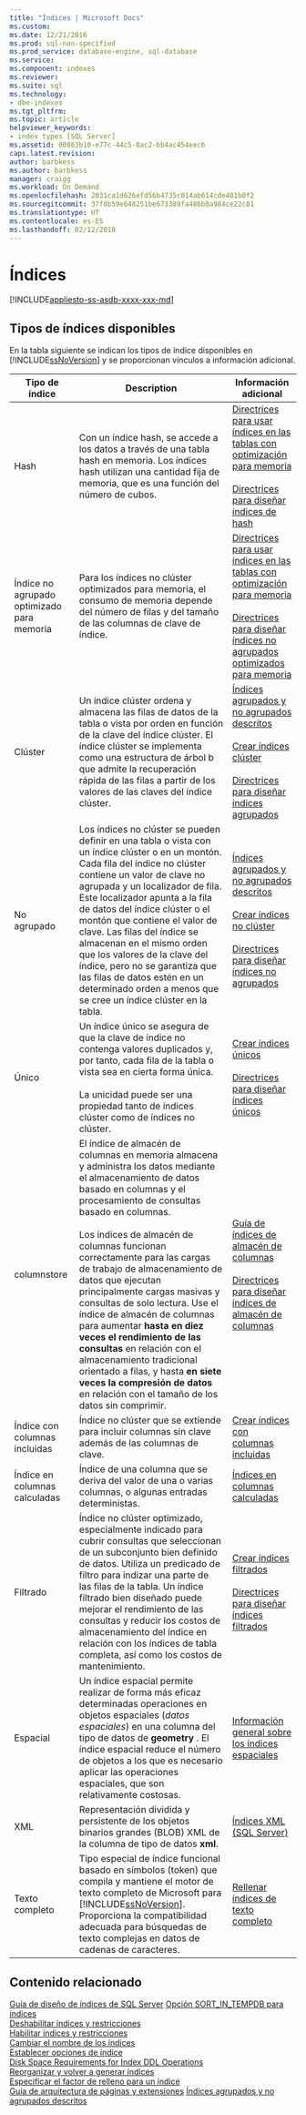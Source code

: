 ```yaml
---
title: "Índices | Microsoft Docs"
ms.custom: 
ms.date: 12/21/2016
ms.prod: sql-non-specified
ms.prod_service: database-engine, sql-database
ms.service: 
ms.component: indexes
ms.reviewer: 
ms.suite: sql
ms.technology:
- dbe-indexes
ms.tgt_pltfrm: 
ms.topic: article
helpviewer_keywords:
- index types [SQL Server]
ms.assetid: 00863b10-e77c-44c5-8ac2-bb4ac454eec6
caps.latest.revision: 
author: barbkess
ms.author: barbkess
manager: craigg
ms.workload: On Demand
ms.openlocfilehash: 2031ca1d626efd56b4735c014ab614cde401b0f2
ms.sourcegitcommit: 37f0b59e648251be673389fa486b0a984ce22c81
ms.translationtype: HT
ms.contentlocale: es-ES
ms.lasthandoff: 02/12/2018
---
```

# <a name="indexes"></a>Índices
[!INCLUDE[appliesto-ss-asdb-xxxx-xxx-md](../../includes/appliesto-ss-asdb-xxxx-xxx-md.md)]

## <a name="available-index-types"></a>Tipos de índices disponibles
En la tabla siguiente se indican los tipos de índice disponibles en [!INCLUDE[ssNoVersion](../../includes/ssnoversion-md.md)] y se proporcionan vínculos a información adicional.  
  
|Tipo de índice|Description|Información adicional|  
|----------------|-----------------|----------------------------|  
|Hash|Con un índice hash, se accede a los datos a través de una tabla hash en memoria. Los índices hash utilizan una cantidad fija de memoria, que es una función del número de cubos.|[Directrices para usar índices en las tablas con optimización para memoria](../../relational-databases/in-memory-oltp/indexes-for-memory-optimized-tables.md)<br /><br /> [Directrices para diseñar índices de hash](../../relational-databases/sql-server-index-design-guide.md#hash_index)|  
|Índice no agrupado optimizado para memoria|Para los índices no clúster optimizados para memoria, el consumo de memoria depende del número de filas y del tamaño de las columnas de clave de índice.|[Directrices para usar índices en las tablas con optimización para memoria](../../relational-databases/in-memory-oltp/indexes-for-memory-optimized-tables.md)<br /><br /> [Directrices para diseñar índices no agrupados optimizados para memoria](../../relational-databases/sql-server-index-design-guide.md#inmem_nonclustered_index)|  
|Clúster|Un índice clúster ordena y almacena las filas de datos de la tabla o vista por orden en función de la clave del índice clúster. El índice clúster se implementa como una estructura de árbol b que admite la recuperación rápida de las filas a partir de los valores de las claves del índice clúster.|[Índices agrupados y no agrupados descritos](../../relational-databases/indexes/clustered-and-nonclustered-indexes-described.md)<br /><br /> [Crear índices clúster](../../relational-databases/indexes/create-clustered-indexes.md)<br /><br /> [Directrices para diseñar índices agrupados](../../relational-databases/sql-server-index-design-guide.md#Clustered)|  
|No agrupado|Los índices no clúster se pueden definir en una tabla o vista con un índice clúster o en un montón. Cada fila del índice no clúster contiene un valor de clave no agrupada y un localizador de fila. Este localizador apunta a la fila de datos del índice clúster o el montón que contiene el valor de clave. Las filas del índice se almacenan en el mismo orden que los valores de la clave del índice, pero no se garantiza que las filas de datos estén en un determinado orden a menos que se cree un índice clúster en la tabla.|[Índices agrupados y no agrupados descritos](../../relational-databases/indexes/clustered-and-nonclustered-indexes-described.md)<br /><br /> [Crear índices no clúster](../../relational-databases/indexes/create-nonclustered-indexes.md)<br /><br /> [Directrices para diseñar índices no agrupados](../../relational-databases/sql-server-index-design-guide.md#Nonclustered)|  
|Único|Un índice único se asegura de que la clave de índice no contenga valores duplicados y, por tanto, cada fila de la tabla o vista sea en cierta forma única.<br /><br /> La unicidad puede ser una propiedad tanto de índices clúster como de índices no clúster.|[Crear índices únicos](../../relational-databases/indexes/create-unique-indexes.md)<br /><br /> [Directrices para diseñar índices únicos](../../relational-databases/sql-server-index-design-guide.md#Unique)|  
|columnstore|El índice de almacén de columnas en memoria almacena y administra los datos mediante el almacenamiento de datos basado en columnas y el procesamiento de consultas basado en columnas.<br /><br /> Los índices de almacén de columnas funcionan correctamente para las cargas de trabajo de almacenamiento de datos que ejecutan principalmente cargas masivas y consultas de solo lectura. Use el índice de almacén de columnas para aumentar **hasta en diez veces el rendimiento de las consultas** en relación con el almacenamiento tradicional orientado a filas, y hasta **en siete veces la compresión de datos** en relación con el tamaño de los datos sin comprimir.|[Guía de índices de almacén de columnas](../../relational-databases/indexes/columnstore-indexes-overview.md)<br /><br /> [Directrices para diseñar índices de almacén de columnas](../../relational-databases/sql-server-index-design-guide.md#columnstore_index)|  
|Índice con columnas incluidas|Índice no clúster que se extiende para incluir columnas sin clave además de las columnas de clave.|[Crear índices con columnas incluidas](../../relational-databases/indexes/create-indexes-with-included-columns.md)|  
|Índice en columnas calculadas|Índice de una columna que se deriva del valor de una o varias columnas, o algunas entradas deterministas.|[Índices en columnas calculadas](../../relational-databases/indexes/indexes-on-computed-columns.md)|  
|Filtrado|Índice no clúster optimizado, especialmente indicado para cubrir consultas que seleccionan de un subconjunto bien definido de datos. Utiliza un predicado de filtro para indizar una parte de las filas de la tabla. Un índice filtrado bien diseñado puede mejorar el rendimiento de las consultas y reducir los costos de almacenamiento del índice en relación con los índices de tabla completa, así como los costos de mantenimiento.|[Crear índices filtrados](../../relational-databases/indexes/create-filtered-indexes.md)<br /><br /> [Directrices para diseñar índices filtrados](../../relational-databases/sql-server-index-design-guide.md#Filtered)|  
|Espacial|Un índice espacial permite realizar de forma más eficaz determinadas operaciones en objetos espaciales (*datos espaciales*) en una columna del tipo de datos de **geometry** . El índice espacial reduce el número de objetos a los que es necesario aplicar las operaciones espaciales, que son relativamente costosas.|[Información general sobre los índices espaciales](../../relational-databases/spatial/spatial-indexes-overview.md)|  
|XML|Representación dividida y persistente de los objetos binarios grandes (BLOB) XML de la columna de tipo de datos **xml**.|[Índices XML &#40;SQL Server&#41;](../../relational-databases/xml/xml-indexes-sql-server.md)|  
|Texto completo|Tipo especial de índice funcional basado en símbolos (token) que compila y mantiene el motor de texto completo de Microsoft para [!INCLUDE[ssNoVersion](../../includes/ssnoversion-md.md)]. Proporciona la compatibilidad adecuada para búsquedas de texto complejas en datos de cadenas de caracteres.|[Rellenar índices de texto completo](../../relational-databases/search/populate-full-text-indexes.md)|  
  
## <a name="related-content"></a>Contenido relacionado  
 [Guía de diseño de índices de SQL Server](../../relational-databases/sql-server-index-design-guide.md) [Opción SORT_IN_TEMPDB para índices](../../relational-databases/indexes/sort-in-tempdb-option-for-indexes.md)  
 [Deshabilitar índices y restricciones](../../relational-databases/indexes/disable-indexes-and-constraints.md)  
 [Habilitar índices y restricciones](../../relational-databases/indexes/enable-indexes-and-constraints.md)  
 [Cambiar el nombre de los índices](../../relational-databases/indexes/rename-indexes.md)  
 [Establecer opciones de índice](../../relational-databases/indexes/set-index-options.md)  
 [Disk Space Requirements for Index DDL Operations](../../relational-databases/indexes/disk-space-requirements-for-index-ddl-operations.md)  
 [Reorganizar y volver a generar índices](../../relational-databases/indexes/reorganize-and-rebuild-indexes.md)  
 [Especificar el factor de relleno para un índice](../../relational-databases/indexes/specify-fill-factor-for-an-index.md)  
 [Guía de arquitectura de páginas y extensiones](../../relational-databases/pages-and-extents-architecture-guide.md) [Índices agrupados y no agrupados descritos](../../relational-databases/indexes/clustered-and-nonclustered-indexes-described.md)  
  
  
